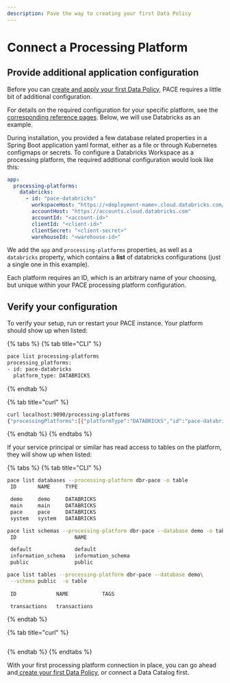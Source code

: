 ```yaml
---
description: Pave the way to creating your first Data Policy
---
```


# Connect a Processing Platform

## Provide additional application configuration

Before you can [create and apply your first Data Policy](create-a-data-policy.md), PACE requires a little bit of additional configuration.

For details on the required configuration for your specific platform, see the [corresponding reference pages](../../reference/integrations/processing-platform-integrations/). Below, we will use Databricks as an example.

During installation, you provided a few database related properties in a Spring Boot application yaml format, either as a file or through Kubernetes configmaps or secrets. To configure a Databricks Workspace as a processing platform, the required additional configuration would look like this:

```yaml
app:
  processing-platforms:
    databricks:
      - id: "pace-databricks"
        workspaceHost: "https://<deployment-name>.cloud.databricks.com/"
        accountHost: "https://accounts.cloud.databricks.com"
        accountId: "<account-id>"
        clientId: "<client-id>"
        clientSecret: "<client-secret>"
        warehouseId: "<warehouse-id>"
```

We add the `app` and `processing-platforms` properties, as well as a `databricks` property, which contains a **list** of databricks configurations (just a single one in this example).

Each platform requires an ID, which is an arbitrary name of your choosing, but unique within your PACE processing platform configuration.

## Verify your configuration

To verify your setup, run or restart your PACE instance. Your platform should show up when listed:

{% tabs %}
{% tab title="CLI" %}
```bash
pace list processing-platforms
processing_platforms:
- id: pace-databricks
  platform_type: DATABRICKS
```
{% endtab %}

{% tab title="curl" %}
```bash
curl localhost:9090/processing-platforms
{"processingPlatforms":[{"platformType":"DATABRICKS","id":"pace-databricks"}]}
```
{% endtab %}
{% endtabs %}

If your service principal or similar has read access to tables on the platform, they will show up when listed:

{% tabs %}
{% tab title="CLI" %}
```bash
pace list databases --processing-platform dbr-pace -o table
 ID       NAME     TYPE

 demo     demo     DATABRICKS
 main     main     DATABRICKS
 pace     pace     DATABRICKS
 system   system   DATABRICKS

pace list schemas --processing-platform dbr-pace --database demo -o table
 ID                   NAME

 default              default
 information_schema   information_schema
 public               public

pace list tables --processing-platform dbr-pace --database demo\
 --schema public  -o table 
 
 ID             NAME           TAGS

 transactions   transactions

```
{% endtab %}

{% tab title="curl" %}
```bash
```
{% endtab %}
{% endtabs %}

With your first processing platform connection in place, you can go ahead and[ create your first Data Policy](create-a-data-policy.md), or connect a Data Catalog first.
